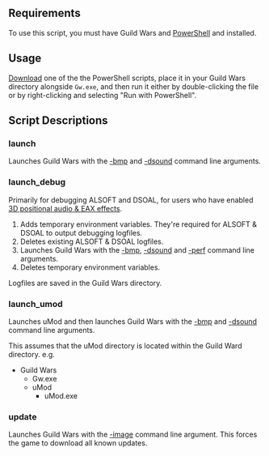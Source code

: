 ## Requirements

To use this script, you must have Guild Wars and [PowerShell](https://github.com/PowerShell/PowerShell/releases) and  installed.

## Usage

[Download](https://www.wikihow.com/Download-a-File-from-GitHub) one of the the PowerShell scripts, place it in your Guild Wars directory alongside `Gw.exe`, and then run it either by double-clicking the file or by right-clicking and selecting "Run with PowerShell".

## Script Descriptions

### launch

Launches Guild Wars with the [-bmp](https://wiki.guildwars.com/wiki/Command_line_arguments#-bmp) and [-dsound](https://wiki.guildwars.com/wiki/Command_line_arguments#-dsound) command line arguments.

### launch_debug

Primarily for debugging ALSOFT and DSOAL, for users who have enabled [3D positional audio & EAX effects](https://old.reddit.com/r/GuildWars/comments/nj6b30/announcing_dsoalgw1_3d_positional_audio_and_eax/).

1. Adds temporary environment variables. They're required for ALSOFT & DSOAL to output debugging logfiles.
2. Deletes existing ALSOFT & DSOAL logfiles.
3. Launches Guild Wars with the [-bmp](https://wiki.guildwars.com/wiki/Command_line_arguments#-bmp), [-dsound](https://wiki.guildwars.com/wiki/Command_line_arguments#-dsound) and [-perf](https://wiki.guildwars.com/wiki/Command_line_arguments#-perf) command line arguments.
4. Deletes temporary environment variables.

Logfiles are saved in the Guild Wars directory.

### launch_umod

Launches uMod and then launches Guild Wars with the [-bmp](https://wiki.guildwars.com/wiki/Command_line_arguments#-bmp) and [-dsound](https://wiki.guildwars.com/wiki/Command_line_arguments#-dsound) command line arguments.

This assumes that the uMod directory is located within the Guild Ward directory. e.g.

* Guild Wars
    * Gw.exe
    * uMod
        * uMod.exe


### update

Launches Guild Wars with the [-image](https://wiki.guildwars.com/wiki/Command_line_arguments#-image) command line argument. This forces the game to download all known updates.
